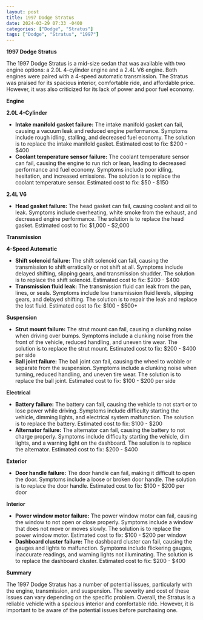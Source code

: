 ```yaml
---
layout: post
title: 1997 Dodge Stratus
date: 2024-03-29 07:33 -0400
categories: ["Dodge", "Stratus"]
tags: ["Dodge", "Stratus", "1997"]
---
```

**1997 Dodge Stratus**

The 1997 Dodge Stratus is a mid-size sedan that was available with two engine options: a 2.0L 4-cylinder engine and a 2.4L V6 engine. Both engines were paired with a 4-speed automatic transmission. The Stratus was praised for its spacious interior, comfortable ride, and affordable price. However, it was also criticized for its lack of power and poor fuel economy.

**Engine**

**2.0L 4-Cylinder**

* **Intake manifold gasket failure:** The intake manifold gasket can fail, causing a vacuum leak and reduced engine performance. Symptoms include rough idling, stalling, and decreased fuel economy. The solution is to replace the intake manifold gasket. Estimated cost to fix: $200 - $400
* **Coolant temperature sensor failure:** The coolant temperature sensor can fail, causing the engine to run rich or lean, leading to decreased performance and fuel economy. Symptoms include poor idling, hesitation, and increased emissions. The solution is to replace the coolant temperature sensor. Estimated cost to fix: $50 - $150

**2.4L V6**

* **Head gasket failure:** The head gasket can fail, causing coolant and oil to leak. Symptoms include overheating, white smoke from the exhaust, and decreased engine performance. The solution is to replace the head gasket. Estimated cost to fix: $1,000 - $2,000

**Transmission**

**4-Speed Automatic**

* **Shift solenoid failure:** The shift solenoid can fail, causing the transmission to shift erratically or not shift at all. Symptoms include delayed shifting, slipping gears, and transmission shudder. The solution is to replace the shift solenoid. Estimated cost to fix: $200 - $400
* **Transmission fluid leak:** The transmission fluid can leak from the pan, lines, or seals. Symptoms include low transmission fluid levels, slipping gears, and delayed shifting. The solution is to repair the leak and replace the lost fluid. Estimated cost to fix: $100 - $500+

**Suspension**

* **Strut mount failure:** The strut mount can fail, causing a clunking noise when driving over bumps. Symptoms include a clunking noise from the front of the vehicle, reduced handling, and uneven tire wear. The solution is to replace the strut mount. Estimated cost to fix: $200 - $400 per side
* **Ball joint failure:** The ball joint can fail, causing the wheel to wobble or separate from the suspension. Symptoms include a clunking noise when turning, reduced handling, and uneven tire wear. The solution is to replace the ball joint. Estimated cost to fix: $100 - $200 per side

**Electrical**

* **Battery failure:** The battery can fail, causing the vehicle to not start or to lose power while driving. Symptoms include difficulty starting the vehicle, dimming lights, and electrical system malfunction. The solution is to replace the battery. Estimated cost to fix: $100 - $200
* **Alternator failure:** The alternator can fail, causing the battery to not charge properly. Symptoms include difficulty starting the vehicle, dim lights, and a warning light on the dashboard. The solution is to replace the alternator. Estimated cost to fix: $200 - $400

**Exterior**

* **Door handle failure:** The door handle can fail, making it difficult to open the door. Symptoms include a loose or broken door handle. The solution is to replace the door handle. Estimated cost to fix: $100 - $200 per door

**Interior**

* **Power window motor failure:** The power window motor can fail, causing the window to not open or close properly. Symptoms include a window that does not move or moves slowly. The solution is to replace the power window motor. Estimated cost to fix: $100 - $200 per window
* **Dashboard cluster failure:** The dashboard cluster can fail, causing the gauges and lights to malfunction. Symptoms include flickering gauges, inaccurate readings, and warning lights not illuminating. The solution is to replace the dashboard cluster. Estimated cost to fix: $200 - $400

**Summary**

The 1997 Dodge Stratus has a number of potential issues, particularly with the engine, transmission, and suspension. The severity and cost of these issues can vary depending on the specific problem. Overall, the Stratus is a reliable vehicle with a spacious interior and comfortable ride. However, it is important to be aware of the potential issues before purchasing one.
